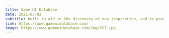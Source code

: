 ```yaml
---
title: Game UI Database
date: 2021-03-02
subtitle: built to aid in the discovery of new inspiration, and to provide a fast and efficient way of searching for reference materials.
link: https://www.gameuidatabase.com/
image: https://www.gameuidatabase.com/img/SS3.jpg
---
```

